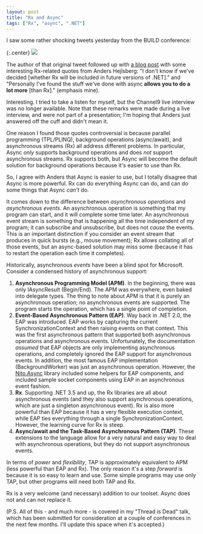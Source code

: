 ```yaml
---
layout: post
title: "Rx and Async"
tags: ["Rx", "async", ".NET"]
---
```



I saw some rather shocking tweets yesterday from the BUILD conference:

{:.center}
![](http://4.bp.blogspot.com/-pGyY6tjvz7o/TnNG8fH56qI/AAAAAAAAFv8/j0nAv_Orhb4/s1600/AndersNoRx.PNG)  


The author of that original tweet followed up with [a blog post]() with some interesting Rx-related quotes from Anders Hejlsberg: "I don't know if we've decided [whether Rx will be included in future versions of .NET]." and "Personally I've found the stuff we've done with async **allows you to do a lot more** [than Rx]." (emphasis mine).



Interesting. I tried to take a listen for myself, but the Channel9 live interview was no longer available. Note that these remarks were made during a live interview, and were not part of a presentation; I'm hoping that Anders just answered off the cuff and didn't mean it.



One reason I found those quotes controversial is because parallel programming (TPL/PLINQ), background operations (async/await), and asynchronous streams (Rx) all address different problems. In particular, Async _only_ supports background operations and does _not_ support asynchronous streams. Rx supports both, but Async will become the default solution for background operations because it's easier to use than Rx.



So, I agree with Anders that Async is easier to use, but I totally disagree that Async is more powerful. Rx can do everything Async can do, and can do some things that Async _can't_ do.



It comes down to the difference between _asynchronous operations_ and _asynchronous events_. An asynchronous operation is something that my program can start, and it will complete some time later. An asynchronous event stream is something that is happening all the time independent of my program; it can subscribe and unsubscribe, but does not _cause_ the events. This is an important distinction if you consider an event stream that produces in quick bursts (e.g., mouse movement); Rx allows collating all of those events, but an async-based solution may miss some (because it has to restart the operation each time it completes).



Historically, asynchronous _events_ have been a blind spot for Microsoft. Consider a condensed history of asynchronous support:

1. **Asynchronous Programming Model (APM)**. In the beginning, there was only IAsyncResult (Begin/End). The APM was everywhere, even baked into delegate types. The thing to note about APM is that it is purely an asynchronous operation; no asynchronous events are supported. The program starts the operation, which has a single point of completion.
1. **Event-Based Asynchronous Pattern (EAP)**. Way back in .NET 2.0, the EAP was introduced. EAP works by capturing the current SynchronizationContext and then raising events on that context. This was the first asynchronous pattern that supported both asynchronous operations and asynchronous events. Unfortunately, the documentation _assumed_ that EAP objects are only implementing asynchronous operations, and completely ignored the EAP support for asynchronous events. In addition, the most famous EAP implementation (BackgroundWorker) was just an asynchronous operation. However, the [Nito.Async](nitoasync.codeplex.com) library included some helpers for EAP components, and included sample socket components using EAP in an asynchronous event fashion.
1. **Rx**. Supporting .NET 3.5 and up, the Rx libraries are all about asynchronous events (and they also support asynchronous operations, which are just a singleton asynchronous event). Rx is also more powerful than EAP because it has a very flexible execution context, while EAP ties everything through a single SynchronizationContext. However, the learning curve for Rx is steep.
1. **Async/await and the Task-Based Asynchronous Pattern (TAP)**. These extensions to the language allow for a very natural and easy way to deal with asynchronous operations, but they do not support asynchronous events.


In terms of _power_ and _flexibility_, TAP is approximately equivalent to APM (less powerful than EAP and Rx). The only reason it's a step _forward_ is because it is so easy to learn and use. Some simple programs may use only TAP, but other programs will need both TAP and Rx.



Rx is a very welcome (and necessary) addition to our toolset. Async does not and can not replace it.



(P.S. All of this - and much more - is covered in my "Thread is Dead" talk, which has been submitted for consideration at a couple of conferences in the next few months. I'll update this space when it's accepted.)

